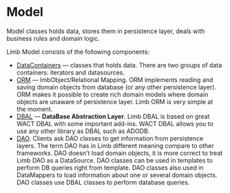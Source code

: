 # Model
Model classes holds data, stores them in persistence layer, deals with business rules and domain logic.

Limb Model consists of the following components:

* [DataContainers](./data_container.md) — classes that holds data. There are two groups of data containers: iterators and datasources.
* [ORM](./orm.md) — lmbObject/Relational Mapping. ORM implements reading and saving domain objects from database (or any other persistence layer). ORM makes it possible to create rich domain models where domain objects are unaware of persistence layer. Limb ORM is very simple at the moment.
* [DBAL](./dbal.md) — **DataBase Abstraction Layer**. Limb DBAL is based on great WACT DBAL with some important add-ins. WACT DBAL allows you to use any other library as DBAL such as ADODB.
* [DAO](./daos.md). Clients ask DAO classes to get information from persistence layers. The term DAO has in Limb different meaning compare to other frameworks. DAO doesn't load domain objects, it is more correct to treat Limb DAO as a DataSource. DAO classes can be used in templates to perform DB queries right from template. DAO classes also used in DataMappers to load information about one or several domain objects. DAO classes use DBAL classes to perform database queries.
